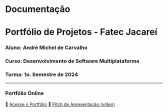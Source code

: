 # Documentação

# Portfólio de Projetos - Fatec Jacareí
### Aluno: André Michel de Carvalho
### Curso: Desenvolvimento de Software Multiplataforma
### Turma: 1o. Semestre de 2024

---

### Portfólio Online  
🔗 [Acesse o Portfólio](LINK_PARA_PORTFOLIO)
🎤 [Pitch de Apresentação (vídeo)](LINK_PARA_VIDEO_NO_TEAMS)